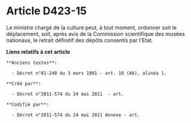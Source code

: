 # Article D423-15

Le ministre chargé de la culture peut, à tout moment, ordonner soit le déplacement, soit, après avis de la Commission
scientifique des musées nationaux, le retrait définitif des dépôts consentis par l'Etat.

**Liens relatifs à cet article**

	**Anciens textes**:

	  - Décret n°81-240 du 3 mars 1981 - art. 10 (Ab), alinéa 1.

	**Créé par**:

	  - Décret n°2011-574 du 24 mai 2011  - art.

	**Codifié par**:

	  - Décret n°2011-574 du 24 mai 2011 Annexe - art.
